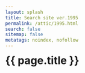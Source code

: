 ```yaml
---
layout: splash
title: Search site ver.1995
permalink: /attic/1995.html
search: false
sitemap: false
metatags: noindex, nofollow
---
```

<style>
@import url('https://cdn.jsdelivr.net/npm/instantsearch.css@7.3.1/themes/algolia-min.css');
body,
h1 {
    margin: 0;
    padding: 0;
}
body {
    font-family: -apple-system, BlinkMacSystemFont, 'Segoe UI', Roboto, Helvetica,
    Arial, sans-serif, 'Apple Color Emoji', 'Segoe UI Emoji', 'Segoe UI Symbol';
    padding: 1em;
}
ul {
    list-style: none;
    padding: 0;
}
.container {
    overflow: hidden;
    margin: 0 auto;
}
.ais-PoweredBy-link {
    margin: 0 0 0 auto;
}
.ais-PoweredBy-logo {
    height: 0.8em !important;
}
.state {
    display: flex;
    justify-content: space-between;
}
.ais-SearchBox {
    margin: 1em 0;
}
.ais-SearchBox-form {
    padding: 0;
}
.ais-SearchBox-input {
    /*padding: 0.75em 2.5em;*/
    margin: 0;
}
.ais-SearchBox-form button {
    margin: auto 0.4em;
}
.ais-SearchBox-form path {
    fill: #aaaaaa !important;
}
.ais-SearchBox-submitIcon {
    width: 1.0em;
    height: 1.0em;
}
.ais-SearchBox-resetIcon {
    width: 0.9em;
    height: 0.9em;
}
.ais-InfiniteHits-item {
    width: 100%;
    padding: 0 auto;
    margin-bottom: 0;
    /*border: 0;*/
    /*box-shadow: none;*/
}
.ais-InfiniteHits-item dt, .ais-InfiniteHits-item dd {
    margin: 0;
    padding: 0 auto;
}
.ais-InfiniteHits-item mark {
    background-color: lightblue;
}
.hit-name {
    margin-bottom: 0.5em;
}
.hit-description {
    color: #888;
    font-size: 14px;
    margin-bottom: 0.5em;
}
</style>
  <div class="container">
    <h1>{{ page.title }}</h1>
      <div id="searchbox" class="ais-SearchBox"></div>
      <div class="state">
        <div id="stats"></div>
        <div id="powered-by"></div>
      </div>
      <div id="hits"></div>
  </div>
<script src="https://cdn.jsdelivr.net/npm/algoliasearch@3.33.0/dist/algoliasearchLite.min.js" integrity="sha256-3Laj91VXexjTlFLgL8+vvIq27laXdRmFIcO2miulgEs=" crossorigin="anonymous"></script>
<script src="https://cdn.jsdelivr.net/npm/instantsearch.js@3.4.0/dist/instantsearch.production.min.js" integrity="sha256-pM0n88cBFRHpSn0N26ETsQdwpA7WAXJDvkHeCLh3ujI=" crossorigin="anonymous"></script>
<script src="https://ajax.googleapis.com/ajax/libs/jquery/3.4.1/jquery.min.js"></script>
<script>
$(function () {
    var topBtn = $('#page-top');
    topBtn.hide();
    $(window).scroll(function () {
        if ($(this).scrollTop() > 100) {
            topBtn.fadeIn();
        } else {
            topBtn.fadeOut();
        }
    });
});
// https://hacknote.jp/archives/33094/
$(function () {
    $(window).scroll(function () {
        var doch = $(document).innerHeight(); //ページ全体の高さ
        var winh = $(window).innerHeight(); //ウィンドウの高さ
        var bottom = doch - winh; //ページ全体の高さ - ウィンドウの高さ = ページの最下部位置
        if (bottom * 0.8 <= $(window).scrollTop()) {
            $('button.ais-InfiniteHits-loadMore').click();
        }
    });
});
const search = instantsearch({
    searchClient: algoliasearch('IA90805VYI', '9e30d633e7ae5597b0ddb7744f621017'),
    indexName: 'index',
    routing: true,
});
search.addWidget(
    instantsearch.widgets.searchBox({
        container: '#searchbox',
        placeholder: '{{ page.title }}…',
    })
);
search.addWidget(
    instantsearch.widgets.poweredBy({
        container: '#powered-by',
    })
);
search.addWidget(
    instantsearch.widgets.stats({
        container: '#stats',
        templates: {
            text(data) {
                let count = '';
                if (data.hasManyResults) {
                    count += `${data.nbHits} results`;
                } else if (data.hasOneResult) {
                    count += `1 result`;
                } else {
                    count += `no result`;
                }
                if (data.query == "") {
                    document.getElementById("stats").style.visibility = "hidden";
                    document.getElementById("hits").style.display = 'none';
                } else {
                    document.getElementById("stats").style.visibility = "visible";
                    document.getElementById("hits").style.display = 'inline';
                }
                return `${count} found in ${data.processingTimeMS}ms`;
            },
        },
    })
);
search.addWidget(
    instantsearch.widgets.infiniteHits({
        container: '#hits',
        templates: {
            empty: "キーワード<em>「{{query}}」</em>では探せませんでした。",
            item(hit) {
                return `
                <dt><a href="${hit.url}" target="_blank">${hit._highlightResult.title.value}</a></dt>
                <dd>${hit._snippetResult.content.value}</dd>
                `;
            }
        },
    })
);
search.start();
</script>